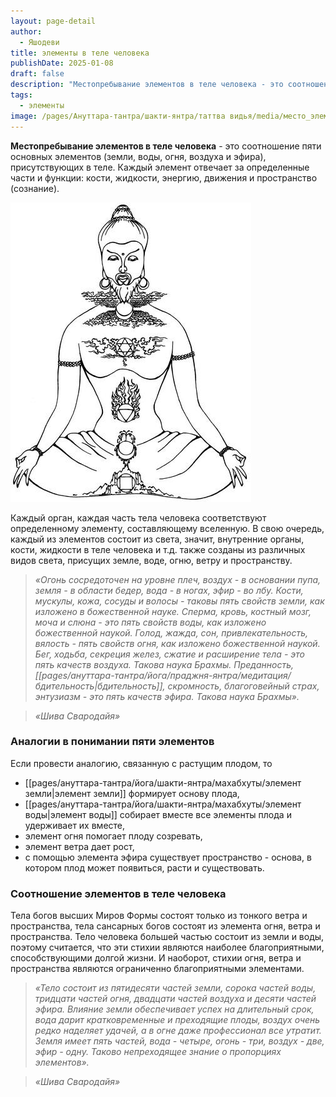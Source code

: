 ```yaml
---
layout: page-detail
author:
  - Яшодеви
title: элементы в теле человека
publishDate: 2025-01-08
draft: false
description: "Местопребывание элементов в теле человека - это соотношение пяти основных элементов (земли, воды, огня, воздуха и эфира), присутствующих в теле. Каждый элемент отвечает за определенные части и функции: кости, жидкости, энергию, движения и пространство (сознание)."
tags:
  - элементы
image: /pages/Ануттара-тантра/шакти-янтра/таттва видья/media/место_элементов.png
---
```

**Местопребывание элементов в теле человека** - это соотношение пяти основных элементов (земли, воды, огня, воздуха и эфира), присутствующих в теле. Каждый элемент отвечает за определенные части и функции: кости, жидкости, энергию, движения и пространство (сознание).

![местопребывание_элементов](pages/ануттара-тантра/йога/шакти-янтра/media%201/место_элементов.png)

Каждый орган, каждая часть тела человека соответствуют определенному элементу, составляющему вселенную. В свою очередь, каждый из элементов состоит из света, значит, внутренние органы, кости, жидкости в теле человека и т.д. также созданы из различных видов света, присущих земле, воде, огню, ветру и пространству. 

>*«Огонь сосредоточен на уровне плеч, воздух - в основании пупа, земля - в области бедер, вода - в ногах, эфир - во лбу. Кости, мускулы, кожа, сосуды и волосы - таковы пять свойств земли, как изложено в божественной науке. Сперма, кровь, костный мозг, моча и слюна - это пять свойств воды, как изложено божественной наукой. Голод, жажда, сон, привлекательность, вялость - пять свойств огня, как изложено божественной наукой. Бег, ходьба, секреция желез, сжатие и расширение тела - это пять качеств воздуха. Такова наука Брахмы. Преданность, [[pages/ануттара-тантра/йога/праджня-янтра/медитация/бдительность|бдительность]], скромность, благоговейный страх, энтузиазм - это пять качеств эфира. Такова наука Брахмы».*

>*«Шива Свародайя»*


### Аналогии в понимании пяти элементов

Если провести аналогию, связанную с растущим плодом, то 

- [[pages/ануттара-тантра/йога/шакти-янтра/махабхуты/элемент земли|элемент земли]] формирует основу плода, 
- [[pages/ануттара-тантра/йога/шакти-янтра/махабхуты/элемент воды|элемент воды]] собирает вместе все элементы плода и удерживает их вместе, 
- элемент огня помогает плоду созревать, 
- элемент ветра дает рост, 
- с помощью элемента эфира существует пространство - основа, в котором плод может появиться, расти и существовать. 

### Соотношение элементов в теле человека 

Тела богов высших Миров Формы состоят только из тонкого ветра и пространства, тела сансарных богов состоят из элемента огня, ветра и пространства. Тело человека большей частью состоит из земли и воды, поэтому считается, что эти стихии являются наиболее благоприятными, способствующими долгой жизни. И наоборот, стихии огня, ветра и пространства являются ограниченно благоприятными элементами. 

>*«Тело состоит из пятидесяти частей земли, сорока частей воды, тридцати частей огня, двадцати частей воздуха и десяти частей эфира. Влияние земли обеспечивает успех на длительный срок, вода дарит кратковременные и преходящие плоды, воздух очень редко наделяет удачей, а в огне даже профессионал все утратит.*
>*Земля имеет пять частей, вода - четыре, огонь - три, воздух - две, эфир - одну. Таково непреходящее знание о пропорциях элементов».*

>*«Шива Свародайя»*

